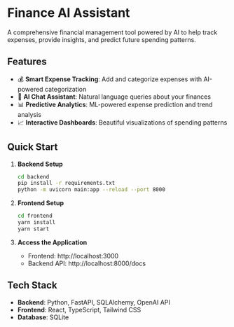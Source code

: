 # Finance AI Assistant

A comprehensive financial management tool powered by AI to help track expenses, provide insights, and predict future spending patterns.

## Features

- 💰 **Smart Expense Tracking**: Add and categorize expenses with AI-powered categorization
- 🤖 **AI Chat Assistant**: Natural language queries about your finances
- 📊 **Predictive Analytics**: ML-powered expense prediction and trend analysis
- 📈 **Interactive Dashboards**: Beautiful visualizations of spending patterns

## Quick Start

1. **Backend Setup**
   ```bash
   cd backend
   pip install -r requirements.txt
   python -m uvicorn main:app --reload --port 8000
   ```

2. **Frontend Setup**
   ```bash
   cd frontend
   yarn install
   yarn start
   ```

3. **Access the Application**
   - Frontend: http://localhost:3000
   - Backend API: http://localhost:8000/docs

## Tech Stack

- **Backend**: Python, FastAPI, SQLAlchemy, OpenAI API
- **Frontend**: React, TypeScript, Tailwind CSS
- **Database**: SQLite 